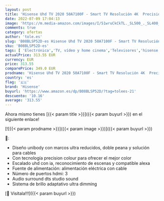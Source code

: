 ```yaml
---
layout: post
title: 'Hisense Uhd TV 2020 50A7100F - Smart TV Resolución 4K  Precision Colour  Escalado Uhd con Ia  Ultra Dimming  Audio Dts Studio Sound  Vidaa U 4.0  Compatible Alexa'
date: 2022-07-09 17:04:13
image: 'https://m.media-amazon.com/images/I/51wruCkCkTL._SL500_._SL400_.jpg'
comments: true
category: ofertas
author: 'tole.es'
slug: 'B08BLSP52D-es Hisense Uhd TV 2020 50A7100F - Smart TV Resolución 4K...'
sku: 'B08BLSP52D-es'
tags: [ 'Electrónica','TV, vídeo y home cinema','Televisores','hisense','smart','tv','🇪🇸', ]
actualPrice: 313.55 EUR
currency: EUR
price: 313.55
comparePrice: 349.0 EUR
prodname: 'Hisense Uhd TV 2020 50A7100F - Smart TV Resolución 4K  Precision Colour  Escalado Uhd con Ia  Ultra Dimming  Audio Dts Studio Sound  Vidaa U 4.0  Compatible Alexa'
country: 'es'
flag: '🇪🇸'
brand: 'Hisense'
buyurl: 'https://www.amazon.es/dp/B08BLSP52D/?tag=tolees-21'
descuento: '10.16'
average: '313.55'
---
```


Ahora mismo tienes [{{< param title >}}]({{< param buyurl >}}) en el siguiente enlace!

[![{{< param prodname >}}]({{< param image >}})]({{< param buyurl >}})

🔎:

- Diseño unibody con marcos ultra reducidos, doble peana y solución para cables
- Con tecnología precision colour para ofrecer el mejor color
- Escalado uhd con ia, reconocimiento de escenas y compatible alexa
- Fuente de alimentación: alimentación eléctrica con cable
- Número de puertos hdmi: 3
- Audio surround dts studio sound
- Sistema de brillo adaptativo ultra dimming

[🛒 Visítala!!!]({{< param buyurl >}})
